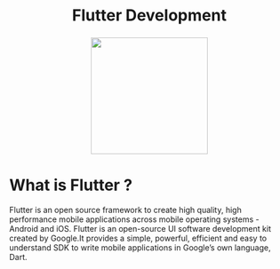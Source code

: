 <h1 align="center">Flutter Development</h1>

###

<div align="center">
  <img height="210" src="https://static.placementpreparation.io/cdn-cgi/image/metadata=keep,quality=60,width=1440,f=auto,fit=cover/aptitude-images/aptitude/category/v2/webps/flutter-banner-desktop.webp"  />
</div>

###

# What is Flutter ?
Flutter is an open source framework to create high quality, high performance mobile applications across mobile operating systems - Android and iOS. Flutter is an open-source UI software development kit created by Google.It provides a simple, powerful, efficient and easy to understand SDK to write mobile applications in Google’s own language, Dart. 






